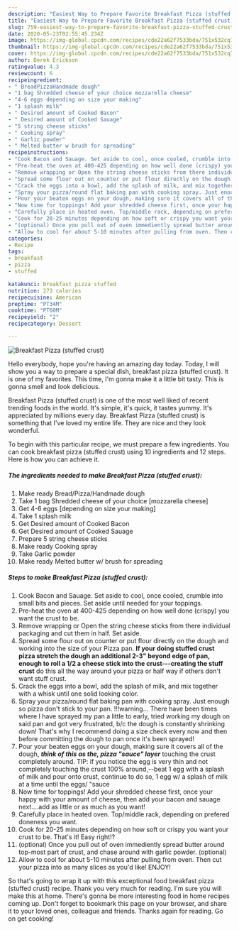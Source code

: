 ```yaml
---
description: "Easiest Way to Prepare Favorite Breakfast Pizza (stuffed crust)"
title: "Easiest Way to Prepare Favorite Breakfast Pizza (stuffed crust)"
slug: 759-easiest-way-to-prepare-favorite-breakfast-pizza-stuffed-crust
date: 2020-05-23T02:55:45.234Z
image: https://img-global.cpcdn.com/recipes/cde22a62f7533bda/751x532cq70/breakfast-pizza-stuffed-crust-recipe-main-photo.jpg
thumbnail: https://img-global.cpcdn.com/recipes/cde22a62f7533bda/751x532cq70/breakfast-pizza-stuffed-crust-recipe-main-photo.jpg
cover: https://img-global.cpcdn.com/recipes/cde22a62f7533bda/751x532cq70/breakfast-pizza-stuffed-crust-recipe-main-photo.jpg
author: Derek Erickson
ratingvalue: 4.3
reviewcount: 6
recipeingredient:
- " BreadPizzaHandmade dough"
- "1 bag Shredded cheese of your choice mozzarella cheese"
- "4-6 eggs depending on size your making"
- "1 splash milk"
- " Desired amount of Cooked Bacon"
- " Desired amount of Cooked Sauage"
- "5 string cheese sticks"
- " Cooking spray"
- " Garlic powder"
- " Melted butter w brush for spreading"
recipeinstructions:
- "Cook Bacon and Sauage. Set aside to cool, once cooled, crumble into small bits and pieces. Set aside until needed for your toppings."
- "Pre-heat the oven at 400-425 depending on how well done (crispy) you want the crust to be."
- "Remove wrapping or Open the string cheese sticks from there individual packaging and cut them in half. Set aside."
- "Spread some flour out on counter or put flour directly on the dough and working into the size of your Pizza pan. **If your doing stuffed crust pizza stretch the dough an additional 2-3&#34; beyond edge of pan, enough to roll a 1/2 a cheese stick into the crust---creating the stuff crust** do this all the way around your pizza or half way if others don&#39;t want stuff crust."
- "Crack the eggs into a bowl, add the splash of milk, and mix together with a whisk until one solid looking color."
- "Spray your pizza/round flat baking pan with cooking spray. Just enough so pizza don&#39;t stick to your pan. !!!warning... There have been times where I have sprayed my pan a little to early, tried working my dough on said pan and got very frustrated, b/c the dough is constantly shrinking down! That&#39;s why I recommend doing a size check every now and then before committing the dough to pan once it&#39;s been sprayed!"
- "Pour your beaten eggs on your dough, making sure it covers all of the dough, ***think of this as the, pizza &#34;sauce&#34; layer*** touching the crust completely around. TIP: if you notice the egg is very thin and not completely touching the crust 100% around,--beat 1 egg with a splash of milk and pour onto crust, continue to do so, 1 egg w/ a splash of milk at a time until the eggs/ &#34;sauce"
- "Now time for toppings! Add your shredded cheese first, once your happy with your amount of cheese, then add your bacon and sauage next....add as little or as much as you want!"
- "Carefully place in heated oven. Top/middle rack, depending on prefered doneness you want."
- "Cook for 20-25 minutes depending on how soft or crispy you want your crust to be. That&#39;s it! Easy right!?"
- "(optional) Once you pull out of oven immediently spread butter around top-most part of crust, and chase around with garlic powder. (optional)"
- "Allow to cool for about 5-10 minutes after pulling from oven. Then cut your pizza into as many slices as you&#39;d like! ENJOY!"
categories:
- Recipe
tags:
- breakfast
- pizza
- stuffed

katakunci: breakfast pizza stuffed 
nutrition: 273 calories
recipecuisine: American
preptime: "PT34M"
cooktime: "PT60M"
recipeyield: "2"
recipecategory: Dessert

---
```



![Breakfast Pizza (stuffed crust)](https://img-global.cpcdn.com/recipes/cde22a62f7533bda/751x532cq70/breakfast-pizza-stuffed-crust-recipe-main-photo.jpg)

Hello everybody, hope you're having an amazing day today. Today, I will show you a way to prepare a special dish, breakfast pizza (stuffed crust). It is one of my favorites. This time, I'm gonna make it a little bit tasty. This is gonna smell and look delicious.



Breakfast Pizza (stuffed crust) is one of the most well liked of recent trending foods in the world. It's simple, it's quick, it tastes yummy. It's appreciated by millions every day. Breakfast Pizza (stuffed crust) is something that I've loved my entire life. They are nice and they look wonderful.


To begin with this particular recipe, we must prepare a few ingredients. You can cook breakfast pizza (stuffed crust) using 10 ingredients and 12 steps. Here is how you can achieve it.

<!--inarticleads1-->

##### The ingredients needed to make Breakfast Pizza (stuffed crust):

1. Make ready  Bread/Pizza/Handmade dough
1. Take 1 bag Shredded cheese of your choice [mozzarella cheese]
1. Get 4-6 eggs [depending on size your making]
1. Take 1 splash milk
1. Get  Desired amount of Cooked Bacon
1. Get  Desired amount of Cooked Sauage
1. Prepare 5 string cheese sticks
1. Make ready  Cooking spray
1. Take  Garlic powder
1. Make ready  Melted butter w/ brush for spreading




<!--inarticleads2-->

##### Steps to make Breakfast Pizza (stuffed crust):

1. Cook Bacon and Sauage. Set aside to cool, once cooled, crumble into small bits and pieces. Set aside until needed for your toppings.
1. Pre-heat the oven at 400-425 depending on how well done (crispy) you want the crust to be.
1. Remove wrapping or Open the string cheese sticks from there individual packaging and cut them in half. Set aside.
1. Spread some flour out on counter or put flour directly on the dough and working into the size of your Pizza pan. **If your doing stuffed crust pizza stretch the dough an additional 2-3&#34; beyond edge of pan, enough to roll a 1/2 a cheese stick into the crust---creating the stuff crust** do this all the way around your pizza or half way if others don&#39;t want stuff crust.
1. Crack the eggs into a bowl, add the splash of milk, and mix together with a whisk until one solid looking color.
1. Spray your pizza/round flat baking pan with cooking spray. Just enough so pizza don&#39;t stick to your pan. !!!warning... There have been times where I have sprayed my pan a little to early, tried working my dough on said pan and got very frustrated, b/c the dough is constantly shrinking down! That&#39;s why I recommend doing a size check every now and then before committing the dough to pan once it&#39;s been sprayed!
1. Pour your beaten eggs on your dough, making sure it covers all of the dough, ***think of this as the, pizza &#34;sauce&#34; layer*** touching the crust completely around. TIP: if you notice the egg is very thin and not completely touching the crust 100% around,--beat 1 egg with a splash of milk and pour onto crust, continue to do so, 1 egg w/ a splash of milk at a time until the eggs/ &#34;sauce
1. Now time for toppings! Add your shredded cheese first, once your happy with your amount of cheese, then add your bacon and sauage next....add as little or as much as you want!
1. Carefully place in heated oven. Top/middle rack, depending on prefered doneness you want.
1. Cook for 20-25 minutes depending on how soft or crispy you want your crust to be. That&#39;s it! Easy right!?
1. (optional) Once you pull out of oven immediently spread butter around top-most part of crust, and chase around with garlic powder. (optional)
1. Allow to cool for about 5-10 minutes after pulling from oven. Then cut your pizza into as many slices as you&#39;d like! ENJOY!




So that's going to wrap it up with this exceptional food breakfast pizza (stuffed crust) recipe. Thank you very much for reading. I'm sure you will make this at home. There's gonna be more interesting food in home recipes coming up. Don't forget to bookmark this page on your browser, and share it to your loved ones, colleague and friends. Thanks again for reading. Go on get cooking!
